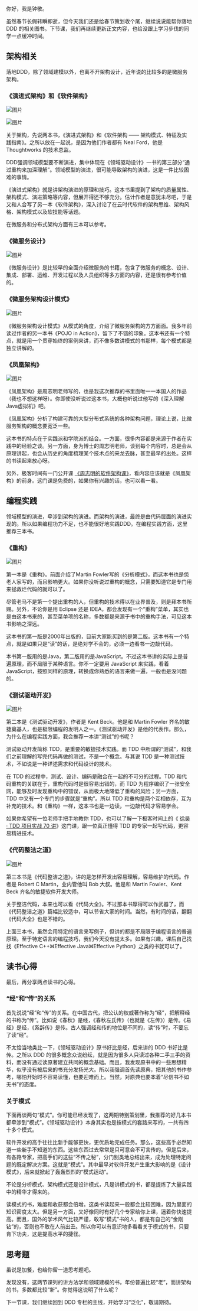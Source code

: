你好，我是钟敬。

虽然春节长假转瞬即逝，但今天我们还是给春节策划收个尾，继续说说能帮你落地 DDD 的相关图书。下节课，我们再继续更新正文内容，也给没跟上学习步伐的同学一点缓冲时间。

## 架构相关

落地DDD，除了领域建模以外，也离不开架构设计，近年说的比较多的是微服务架构。

### 《演进式架构》和《软件架构》

![图片](https://static001.geekbang.org/resource/image/ab/8c/abfda5b98a57e2b15cb01954096d938c.jpg?wh=1920x1444)

![图片](https://static001.geekbang.org/resource/image/9b/92/9b56de4a678c82ffab299cfcd9e6c192.jpg?wh=1920x1444)

关于架构，先说两本书，《演进式架构》和《软件架构 —— 架构模式、特征及实践指南》。之所以放在一起说，是因为他们作者都有 Neal Ford，他是 Thoughtworks 的技术总监。

DDD强调领域模型要不断演进，集中体现在《领域驱动设计》一书的第三部分“通过重构来加深理解”。领域模型的演进，很可能导致架构的演进，这是一件比较困难的事情。

《演进式架构》就是讲架构演进的原理和技巧。这本书里提到了架构的质量属性、架构模式、演进策略等内容，但展开得还不够充分。估计作者是意犹未尽吧，于是又和人合写了另一本《软件架构》，深入讨论了在云时代软件的架构思维、架构风格、架构模式以及软技能等话题。

在微服务和分布式架构方面有三本可以参考。

### 《微服务设计》

![图片](https://static001.geekbang.org/resource/image/85/67/85cc1e333b9cd75f4172bb0d80b01167.jpg?wh=1920x1444)

《微服务设计》是比较早的全面介绍微服务的书籍，包含了微服务的概念、设计、集成、部署、运维、开发过程以及人员组织等多方面的内容，还是很有参考价值的。

### 《微服务架构设计模式》

![图片](https://static001.geekbang.org/resource/image/62/4e/6207b18069a35f136365ee11da8ccc4e.jpg?wh=1920x1444)

《微服务架构设计模式》从模式的角度，介绍了微服务架构的方方面面。我多年前读过作者的另一本书《POJO in Action》，留下了不错的印象。这本书还有一个特点，就是用一个贯穿始终的案例来讲，而不像多数讲模式的书那样，每个模式都是独立讲解的。

### 《凤凰架构》

![图片](https://static001.geekbang.org/resource/image/03/aa/0308086035316201aaf4e30e4953fbaa.jpg?wh=1920x1444)

《凤凰架构》是周志明老师写的，也是我这次推荐的书里面唯一一本国人的作品（我也不想这样呀）。你即使没听说过这本书，大概也听说过他写的《深入理解Java虚拟机》吧。

《凤凰架构》分析了构建可靠的大型分布式系统的各种架构问题，理论上说，比微服务架构的概念要宽泛一些。

这本书的特点在于实践派和学院派的结合。一方面，很多内容都是来源于作者在实践中的经验之谈。另一方面，身为博士的周志明老师，谈到每个内容时，总是会从原理讲起，也会从历史的角度梳理某个技术点的来龙去脉，甚至最早的出处。这样的书读起来放心呀。

另外，极客时间有一门公开课 [《周志明的软件架构课》](https://time.geekbang.org/opencourse/intro/100064201)，看内容应该就是《凤凰架构》的前身。这门课是免费的，如果你有兴趣的话，也可以看一看。

## 编程实践

领域模型的演进，牵涉到架构的演进。而架构的演进，最终是由代码层面的演进实现的。所以如果编程功力不足，也不能很好地实践DDD。在编程实践方面，这里推荐三本书。

### 《重构》

![图片](https://static001.geekbang.org/resource/image/ea/b5/ea0bca0531a67cc336841950be3601b5.jpg?wh=1920x1444)

第一本是《重构》。前面介绍了Martin Fowler写的《分析模式》，而这本书也是怹老人家写的，而且影响更大。如果你没听说过重构的概念，只需要知道它是专门用来拯救烂代码的就可以了。

尽管老马不是第一个提出重构的人，但重构的技术得以在业界普及，则是拜本书所赐。另外，不论你是用 Eclipse 还是 IDEA，都会发现有一个“重构”菜单，其实也是由这本书来的，甚至菜单项的名称，多数都是来源于书中的重构手法，可见这本书影响之深远。

这本书的第一版是2000年出版的，目前大家能买到的是第二版。这本书有一个特点，就是如果只是“读”的话，是绝对学不会的，必须一边看书一边敲代码。

本书第一版用的是Java，第二版用的是JavaScript。不过这本书讲的实际上是普遍原理，而不局限于某种语言。你不一定要用 JavaScript 来实践，看着JavaScript，按照同样的原理，转换成你熟悉的语言来做一遍，一般也是没问题的。

### 《测试驱动开发》

![图片](https://static001.geekbang.org/resource/image/bc/af/bc21c8de6fe679dced0451384cac01af.jpg?wh=1920x1444)

第二本是《测试驱动开发》，作者是 Kent Beck。他是和 Martin Fowler 齐名的敏捷奠基人，也是极限编程的发明人之一。《测试驱动开发》是他的代表作。那么，为什么在编程实践方面，我会推荐一本讲“测试”的书呢？

测试驱动开发简称 TDD，是重要的敏捷技术实践。而 TDD 中所谓的“测试”，和我们之前理解的写完代码再做的测试，不是一个概念。与其说 TDD 是一种测试技术，不如说是一种详述需求和代码设计的技术。

在 TDD 的过程中，测试、设计、编码是融合在一起的不可分的过程。TDD 和代码重构的关联在于，重构代码时是很容易出错的，而 TDD 为程序编织了一张安全网，能够及时发现重构中的错误，从而极大地降低了重构的风险；另一方面，TDD 中又有一个专门的步骤就是“重构”。所以 TDD 和重构是两个互相依存，互为补充的技术。和《重构》一样，这本书也是一边读，一边敲代码才容易学会。

如果你希望有一位老师手把手地教你 TDD，也可以了解一下极客时间上的《 [徐昊 · TDD 项目实战 70 讲](https://time.geekbang.org/column/intro/100109401)》这门课，跟一位真正懂得 TDD 的专家一起写代码，更容易精进技术。

### 《代码整洁之道》

![图片](https://static001.geekbang.org/resource/image/bb/a0/bbfcdbayyf4672e1da6e783069ca57a0.jpg?wh=1920x1444)

第三本书是《代码整洁之道》，讲的是怎样开发出容易理解，容易维护的代码。作者是 Robert C Martin，业内管他叫 Bob 大叔。他是和 Martin Fowler、Kent Beck 齐名的敏捷软件开发大师。

关于整洁代码，本来也可以看《代码大全》。不过那本书厚得可以作武器了，而《代码整洁之道》篇幅比较适中，可以节省大家的时间。当然，有时间的话，翻翻《代码大全》也是不错的。

上面三本书，虽然会用特定的语言来写例子，但讲的都是不局限于编程语言的普遍原理。至于特定语言的编程技巧，我们今天没有提太多。如果有兴趣，课后自己找找《Effective C++》《Effective Java》《Effective Python》之类的书就可以了。

## 读书心得

最后，再分享两点读书的心得。

### “经”和“传”的关系

首先说说“经”和“传”的关系。在中国古代，把公认的权威著作称为“经”，把解释经的书称为“传”。比如说《春秋》是经，《春秋左氏传》（也就是《左传》）是传。《易经》是经，《系辞传》是传。古人强调经和传的地位是不同的，读“传”时，不要忘了读“经”。

不太恰当地类比一下，《领域驱动设计》原书好比是经，后来讲的 DDD 书好比是传。之所以 DDD 的很多概念众说纷纭，就是因为很多人只读过各种二手三手的资料，而没有通过读原著建立共同的概念基础。而且，我发现原书中的一些思想精华，似乎没有被后来的书充分发扬光大。所以我强调首先读原典，把其他的书作参考，哪怕开始时不容易读懂，也要迎难而上。当然，对原典也要本着“尽信书不如无书”的态度。

### 关于模式

下面再谈两句“模式”。你可能已经发现了，这两期特别策划里，我推荐的好几本书都牵涉到“模式”。《领域驱动设计》本身其实也是按模式的套路来写的，一共有四十多个模式。

软件开发的高手往往比新手能够更快，更优质地完成任务。那么，这些高手必然知道一些新手不知道的东西。这些东西过去常常是只可意会不可言传的。但是后来，有各路专家，把高手们的这些“不传之秘”，分门别类地总结出来，成为处理特定问题的既定解决方案。这就是“模式”。其中最早对软件开发产生重大影响的是《设计模式》，后来就掀起了轰轰烈烈的“模式运动”。

不论是分析模式、架构模式还是设计模式，凡是讲模式的书，都是提炼了大量实践中的精华才得来的。

读模式的书，难度和收获都会倍增。这类书读起来一般都会比较困难，因为里面的知识密度太大。但是另一方面，又好像同时有好几个专家给你上课，逼着你快速提高。而且，国外的学术风气比较严谨，敢写“模式”书的人，都是有自己的“金刚钻”的，否则也不敢在人前出丑。所以你可以有意识地多看看关于模式的书，只要肯下功夫，这是提高水平的捷径。

## 思考题

虽说是加餐，也给你留一道思考题吧。

发现没有，这两节课列的讲方法学和领域建模的书，年份普遍比较“老”，而讲架构的书，多数都比较“新”。你觉得这说明了什么呢？

下一节课，我们继续回到 DDD 专栏的主线，开始学习“泛化”，敬请期待。